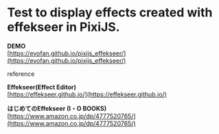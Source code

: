 # Test to display effects created with effekseer in PixiJS.  

**DEMO**  
[https://evofan.github.io/pixijs_effekseer/](https://evofan.github.io/pixijs_effekseer/)

reference  

**Effekseer(Effect Editor)**  
[https://effekseer.github.io/](https://effekseer.github.io/)  

**はじめてのEffekseer (I・O BOOKS)**  
[https://www.amazon.co.jp/dp/4777520765/](https://www.amazon.co.jp/dp/4777520765/)  
